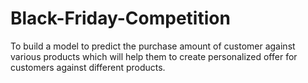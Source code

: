 # Black-Friday-Competition

To build a model to predict the purchase amount of customer against various products which will help them to create
personalized offer for customers against different products.
